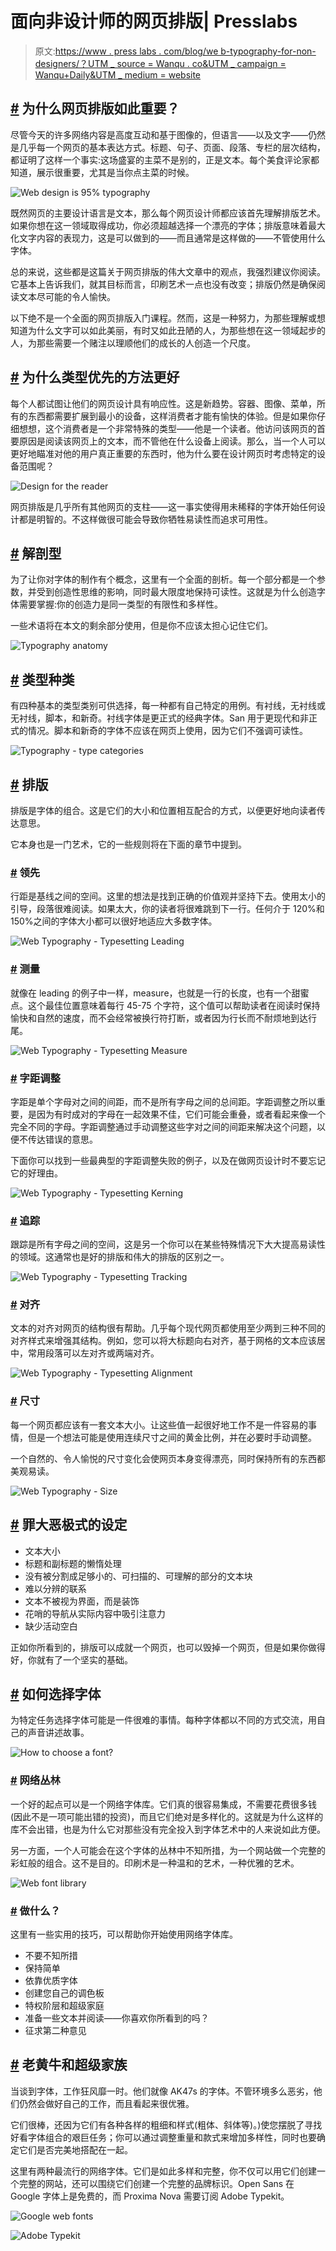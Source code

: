 # 面向非设计师的网页排版| Presslabs

> 原文:[https://www . press labs . com/blog/we b-typography-for-non-designers/？UTM _ source = Wanqu . co&UTM _ campaign = Wanqu+Daily&UTM _ medium = website](https://www.presslabs.com/blog/web-typography-for-non-designers/?utm_source=wanqu.co&utm_campaign=Wanqu+Daily&utm_medium=website)

## [#](#why-is-web-typography-so-important) 为什么网页排版如此重要？

尽管今天的许多网络内容是高度互动和基于图像的，但语言——以及文字——仍然是几乎每一个网页的基本表达方式。标题、句子、页面、段落、专栏的层次结构，都证明了这样一个事实:这场盛宴的主菜不是别的，正是文本。每个美食评论家都知道，展示很重要，尤其是当你点主菜的时候。

![Web design is 95% typography ](../Images/99a38353aaa70e10ed19ffc15d5bec2f.png "Web design is 95% typography ")

既然网页的主要设计语言是文本，那么每个网页设计师都应该首先理解排版艺术。如果你想在这一领域取得成功，你必须超越选择一个漂亮的字体；排版意味着最大化文字内容的表现力，这是可以做到的——而且通常是这样做的——不管使用什么字体。

总的来说，这些都是这篇关于网页排版的伟大文章中的观点，我强烈建议你阅读。它基本上告诉我们，就其目标而言，印刷艺术一点也没有改变；排版仍然是确保阅读文本尽可能的令人愉快。

以下绝不是一个全面的网页排版入门课程。然而，这是一种努力，为那些理解或想知道为什么文字可以如此美丽，有时又如此丑陋的人，为那些想在这一领域起步的人，为那些需要一个赌注以理顺他们的成长的人创造一个尺度。

## [#](#why-a-type-first-approach-is-better) 为什么类型优先的方法更好

每个人都试图让他们的网页设计具有响应性。这是新趋势。容器、图像、菜单，所有的东西都需要扩展到最小的设备，这样消费者才能有愉快的体验。但是如果你仔细想想，这个消费者是一个非常特殊的类型——他是一个读者。他访问该网页的首要原因是阅读该网页上的文本，而不管他在什么设备上阅读。那么，当一个人可以更好地瞄准对他的用户真正重要的东西时，他为什么要在设计网页时考虑特定的设备范围呢？

![Design for the reader ](../Images/0c4bdb0d34a613e3dc51a3c18cc55e3b.png "Design for the reader ")

网页排版是几乎所有其他网页的支柱——这一事实使得用未稀释的字体开始任何设计都是明智的。不这样做很可能会导致你牺牲易读性而追求可用性。

## [#](#type-anatomy) 解剖型

为了让你对字体的制作有个概念，这里有一个全面的剖析。每一个部分都是一个参数，并受到创造性思维的影响，同时最大限度地保持可读性。这就是为什么创造字体需要掌握:你的创造力是同一类型的有限性和多样性。

一些术语将在本文的剩余部分使用，但是你不应该太担心记住它们。

![Typography anatomy](../Images/daf30ef7c44cbd1a429f523099d59e7f.png "Typography anatomy")

## [#](#type-kinds) 类型种类

有四种基本的类型类别可供选择，每一种都有自己特定的用例。有衬线，无衬线或无衬线，脚本，和新奇。衬线字体是更正式的经典字体。San 用于更现代和非正式的情况。脚本和新奇的字体不应该在网页上使用，因为它们不强调可读性。

![Typography - type categories](../Images/7d7abcfdd6519433ed7852e47fcaafaf.png "Typography - type categories")

## [#](#typesetting) 排版

排版是字体的组合。这是它们的大小和位置相互配合的方式，以便更好地向读者传达意思。

它本身也是一门艺术，它的一些规则将在下面的章节中提到。

### [#](#leading) 领先

行距是基线之间的空间。这里的想法是找到正确的价值观并坚持下去。使用太小的引导，段落很难阅读。如果太大，你的读者将很难跳到下一行。任何介于 120%和 150%之间的字体大小都可以很好地适应大多数字体。

![Web Typography - Typesetting Leading](../Images/a6cfda6a0e32e9ecec764152554e03d2.png "Web Typography - Typesetting Leading")

### [#](#measure) 测量

就像在 leading 的例子中一样，measure，也就是一行的长度，也有一个甜蜜点。这个最佳位置意味着每行 45-75 个字符，这个值可以帮助读者在阅读时保持愉快和自然的速度，而不会经常被换行符打断，或者因为行长而不耐烦地到达行尾。

![Web Typography - Typesetting Measure](../Images/d500e98f5b536887c8a6b7aa22f55e53.png "Web Typography - Typesetting Measure")

### [#](#kerning) 字距调整

字距是单个字母对之间的间距，而不是所有字母之间的总间距。字距调整之所以重要，是因为有时成对的字母在一起效果不佳，它们可能会重叠，或者看起来像一个完全不同的字母。字距调整通过手动调整这些字对之间的间距来解决这个问题，以便不传达错误的意思。

下面你可以找到一些最典型的字距调整失败的例子，以及在做网页设计时不要忘记它的好理由。

![Web Typography - Typesetting Kerning](../Images/f25c5e92e869c12cb96e3667a4afa5be.png "Web Typography - Typesetting Kerning")

### [#](#tracking) 追踪

跟踪是所有字母之间的空间，这是另一个你可以在某些特殊情况下大大提高易读性的领域。这通常也是好的排版和伟大的排版的区别之一。

![Web Typography - Typesetting Tracking](../Images/cfc6a1c613231d70ff50773113986abf.png "Web Typography - Typesetting Tracking")

### [#](#alignment) 对齐

文本的对齐对网页的结构很有帮助。几乎每个现代网页都使用至少两到三种不同的对齐样式来增强其结构。例如，您可以将大标题向右对齐，基于网格的文本应该居中，常用段落可以左对齐或两端对齐。

![Web Typography - Typesetting Alignment](../Images/f614cf310e222d44822e3ac48fec58c7.png "Web Typography - Typesetting Alignment")

### [#](#size) 尺寸

每一个网页都应该有一套文本大小。让这些值一起很好地工作不是一件容易的事情，但是一个想法可能是使用连续尺寸之间的黄金比例，并在必要时手动调整。

一个自然的、令人愉悦的尺寸变化会使网页本身变得漂亮，同时保持所有的东西都美观易读。

![Web Typography - Size](../Images/83de4bbcf17c2293774d2414fe8b81be.png "Web Typography - Size")

## [#](#capital-sins-of-type-setting) 罪大恶极式的设定

*   文本大小
*   标题和副标题的懒惰处理
*   没有被分割成足够小的、可扫描的、可理解的部分的文本块
*   难以分辨的联系
*   文本不被视为界面，而是装饰
*   花哨的导航从实际内容中吸引注意力
*   缺少活动空白

正如你所看到的，排版可以成就一个网页，也可以毁掉一个网页，但是如果你做得好，你就有了一个坚实的基础。

## [#](#how-to-choose-fonts) 如何选择字体

为特定任务选择字体可能是一件很难的事情。每种字体都以不同的方式交流，用自己的声音讲述故事。

![How to choose a font?](../Images/2d7d53b47452b6174be482e7bc298509.png "How to choose a font?")

### [#](#the-webfont-jungle) 网络丛林

一个好的起点可以是一个网络字体库。它们真的很容易集成，不需要花费很多钱(因此不是一项可能出错的投资)，而且它们绝对是多样化的。这就是为什么这样的库不会出错，也是为什么它对那些没有完全投入到字体艺术中的人来说如此方便。

另一方面，一个人可能会在这个字体的丛林中不知所措，为一个网站做一个完整的彩虹般的组合。这不是目的。印刷术是一种温和的艺术，一种优雅的艺术。

![Web font library](../Images/a96982d5491238fc6b54252d1693b295.png "Web font library")

### [#](#what-to-do) 做什么？

这里有一些实用的技巧，可以帮助你开始使用网络字体库。

*   不要不知所措
*   保持简单
*   依靠优质字体
*   创建您自己的调色板
*   特权阶层和超级家庭
*   准备一些文本并阅读——你喜欢你所看到的吗？
*   征求第二种意见

## [#](#workhorses-and-super-families) 老黄牛和超级家族

当谈到字体，工作狂风靡一时。他们就像 AK47s 的字体。不管环境多么恶劣，他们仍然会做好自己的工作，而且看起来很优雅。

它们很棒，还因为它们有各种各样的粗细和样式(粗体、斜体等)。)使您摆脱了寻找好看字体组合的艰巨任务；你可以通过调整重量和款式来增加多样性，同时也要确定它们是否完美地搭配在一起。

这里有两种最流行的网络字体。它们是如此多样和完整，你不仅可以用它们创建一个完整的网站，还可以围绕它们创建一个完整的品牌标识。Open Sans 在 Google 字体上是免费的，而 Proxima Nova 需要订阅 Adobe Typekit。

![Google web fonts](../Images/8245ccd6b06fa7e8176c3ba4eec4d561.png "Google web fonts")

![Adobe Typekit](../Images/9b874e3a70f05ea49c26138aa049895c.png "Adobe Typekit")